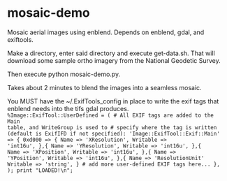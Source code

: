 # mosaic-demo
Mosaic aerial images using enblend.
Depends on enblend, gdal, and exiftools.

Make a directory, enter said directory and execute get-data.sh. That will download some sample ortho imagery from the National Geodetic Survey.

Then execute python mosaic-demo.py.

Takes about 2 minutes to blend the images into a seamless mosaic.

You MUST have the ~/.ExifTools_config in place to write the exif tags that enblend needs into the tifs gdal produces.
<code>
%Image::ExifTool::UserDefined = (
    # All EXIF tags are added to the Main table, and WriteGroup is used to
    # specify where the tag is written (default is ExifIFD if not specified):
    'Image::ExifTool::Exif::Main' => {
        0xd000 => {
            Name => 'XResolution',
            Writable => 'int16u',
        },{
            Name => 'YResolution',
            Writable => 'int16u',
        },{
            Name => 'XPosition',
            Writable => 'int16u',
        },{
            Name => 'YPosition',
            Writable => 'int16u',
        },{
            Name => 'ResolutionUnit'
            Writable => 'string',
        }
        # add more user-defined EXIF tags here...
    },
);
print "LOADED!\n";
</code>
